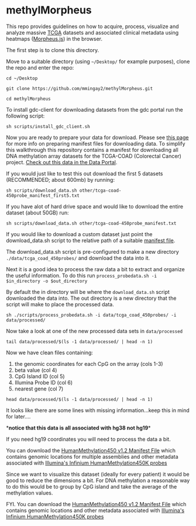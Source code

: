 # methylMorpheus
This repo provides guidelines on how to acquire, process, visualize and analyze massive [TCGA](https://portal.gdc.cancer.gov/) datasets and associated clinical metadata using heatmaps ([Morpheus.js](https://github.com/cmap/morpheus.js)) in the browser.

The first step is to clone this directory. 

Move to a suitable directory (using `~/Desktop/` for example purposes), clone the repo and enter the repo:

`cd ~/Desktop`

`git clone https://github.com/mmingay2/methylMorpheus.git`

`cd methylMorpheus`

To install gdc-client for downloading datasets from the gdc portal run the following script:

`sh scripts/install_gdc_client.sh`

Now you are ready to prepare your data for download. Please see [this page](https://docs.gdc.cancer.gov/Data_Transfer_Tool/Users_Guide/Preparing_for_Data_Download_and_Upload/) for more info on preparing manifest files for downloading data. To simplify this walkthrough this repository contains a manifest for downloading all DNA methylation array datasets for the TCGA-COAD (Colorectal Cancer) project. [Check out this data in the Data Portal](https://portal.gdc.cancer.gov/repository?facetTab=files&files_size=100&filters=%7B%22op%22%3A%22and%22%2C%22content%22%3A%5B%7B%22op%22%3A%22in%22%2C%22content%22%3A%7B%22field%22%3A%22cases.primary_site%22%2C%22value%22%3A%5B%22Colon%22%5D%7D%7D%2C%7B%22op%22%3A%22in%22%2C%22content%22%3A%7B%22field%22%3A%22cases.project.project_id%22%2C%22value%22%3A%5B%22TCGA-COAD%22%5D%7D%7D%2C%7B%22op%22%3A%22in%22%2C%22content%22%3A%7B%22field%22%3A%22files.data_category%22%2C%22value%22%3A%5B%22DNA%20Methylation%22%5D%7D%7D%2C%7B%22op%22%3A%22in%22%2C%22content%22%3A%7B%22field%22%3A%22files.data_type%22%2C%22value%22%3A%5B%22Methylation%20Beta%20Value%22%5D%7D%7D%2C%7B%22op%22%3A%22in%22%2C%22content%22%3A%7B%22field%22%3A%22files.platform%22%2C%22value%22%3A%5B%22Illumina%20Human%20Methylation%20450%22%5D%7D%7D%5D%7D).

If you would just like to test this out download the first 5 datasets (RECOMMENDED; about 600mb) by running:

`sh scripts/download_data.sh other/tcga-coad-450probe_manifest_first5.txt`

If you have alot of hard drive space and would like to download the entire dataset (about 50GB) run:

`sh scripts/download_data.sh other/tcga-coad-450probe_manifest.txt`

If you would like to download a custom dataset just point the download_data.sh script to the relative path of a suitable [manifest file](https://docs.gdc.cancer.gov/Data_Transfer_Tool/Users_Guide/Preparing_for_Data_Download_and_Upload/#obtaining-a-manifest-file-for-data-download).

The download_data.sh script is pre-configured to make a new directory `./data/tcga_coad_450probes/` and download the data into it.

Next it is a good idea to process the raw data a bit to extract and organize the useful information. To do this run `process_probedata.sh -i $in_directory -o $out_directory`

By default the in directory will be where the `download_data.sh` script downloaded the data into. The out directory is a new directory that the script will make to place the processed data.

`sh ./scripts/process_probedata.sh -i data/tcga_coad_450probes/ -i data/processed/`

Now take a look at one of the new processed data sets in `data/processed`

`tail data/processed/$(ls -1 data/processed/ | head -n 1)`

Now we have clean files containing: 
1. the genomic coordinates for each CpG on the array (cols 1-3) 
2. beta value (col 4) 
3. CpG Island ID (col 5)
4. Illumina Probe ID (col 6)
5. nearest gene (col 7)

`head data/processed/$(ls -1 data/processed/ | head -n 1)`

It looks like there are some lines with missing information...keep this in mind for later....

\***notice that this data is all associated with hg38 not hg19**\*

If you need hg19 coordinates you will need to process the data a bit. 

You can download the [HumanMethylation450 v1.2 Manifest File](ftp://ussd-ftp.illumina.com/downloads/ProductFiles/HumanMethylation450/HumanMethylation450_15017482_v1-2.csv) which contains genomic locations for multiple assemblies and other metadata associated with [Illumina's Infinium HumanMethylation450K probes](https://support.illumina.com/downloads/infinium_humanmethylation450_product_files.html)

Since we want to visualize this dataset (ideally for every patient) it would be good to reduce the dimensions a bit. For DNA methylation a reasonable way to do this would be to group by CpG island and take the average of the methylation values.



FYI. You can download the [HumanMethylation450 v1.2 Manifest File](ftp://ussd-ftp.illumina.com/downloads/ProductFiles/HumanMethylation450/HumanMethylation450_15017482_v1-2.csv) which contains genomic locations and other metadata associated with [Illumina's Infinium HumanMethylation450K probes](https://support.illumina.com/downloads/infinium_humanmethylation450_product_files.html)







